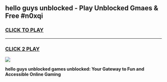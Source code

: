 
## hello guys unblocked - Play Unblocked Gmaes & Free #n0xqi
<h3>
<a href="https://news.freeplayer.one?title=hello_guys_unblocked&ref=03M">CLICK TO PLAY</a></h3>
<hr>

<h3>
<a href="https://news.freeplayer.one?title=hello_guys_unblocked&ref=03M">CLICK 2 PLAY</a>
  
</h3>

<a href="https://news.freeplayer.one?title=hello_guys_unblocked&ref=03M"><img src="https://clearcache.store/games.png"></a>


**hello guys unblocked games unblocked: Your Gateway to Fun and Accessible Online Gaming**
